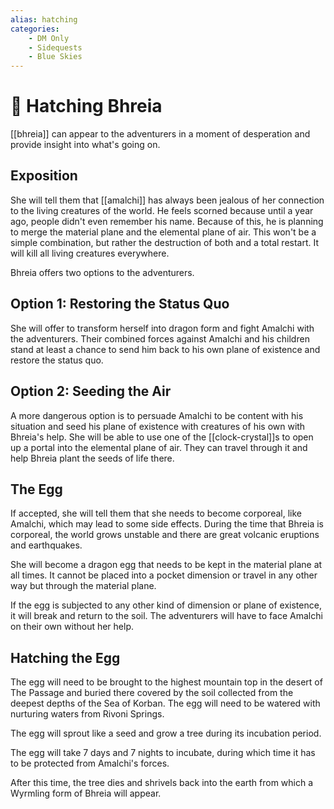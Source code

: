 ```yaml
---
alias: hatching
categories:
    - DM Only
    - Sidequests
    - Blue Skies
---
```


# 🔐 Hatching Bhreia

[[bhreia]] can appear to the adventurers in a moment of desperation and provide insight into what's going on.

## Exposition

She will tell them that [[amalchi]] has always been jealous of her connection to the living creatures of the world. He feels scorned because until a year ago, people didn't even remember his name. Because of this, he is planning to merge the material plane and the elemental plane of air. This won't be a simple combination, but rather the destruction of both and a total restart. It will kill all living creatures everywhere.

Bhreia offers two options to the adventurers.

## Option 1: Restoring the Status Quo

She will offer to transform herself into dragon form and fight Amalchi with the adventurers. Their combined forces against Amalchi and his children stand at least a chance to send him back to his own plane of existence and restore the status quo.

## Option 2: Seeding the Air

A more dangerous option is to persuade Amalchi to be content with his situation and seed his plane of existence with creatures of his own with Bhreia's help. She will be able to use one of the [[clock-crystal]]s to open up a portal into the elemental plane of air. They can travel through it and help Bhreia plant the seeds of life there.

## The Egg

If accepted, she will tell them that she needs to become corporeal, like Amalchi, which may lead to some side effects. During the time that Bhreia is corporeal, the world grows unstable and there are great volcanic eruptions and earthquakes.

She will become a dragon egg that needs to be kept in the material plane at all times. It cannot be placed into a pocket dimension or travel in any other way but through the material plane.

If the egg is subjected to any other kind of dimension or plane of existence, it will break and return to the soil. The adventurers will have to face Amalchi on their own without her help.

## Hatching the Egg

The egg will need to be brought to the highest mountain top in the desert of The Passage and buried there covered by the soil collected from the deepest depths of the Sea of Korban. The egg will need to be watered with nurturing waters from Rivoni Springs.

The egg will sprout like a seed and grow a tree during its incubation period.

The egg will take 7 days and 7 nights to incubate, during which time it has to be protected from Amalchi's forces.

After this time, the tree dies and shrivels back into the earth from which a Wyrmling form of Bhreia will appear.
